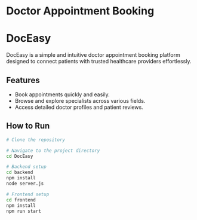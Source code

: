 # Doctor Appointment Booking 
 
# DocEasy  

DocEasy is a simple and intuitive doctor appointment booking platform designed to connect patients with trusted healthcare providers effortlessly.

## Features  
- Book appointments quickly and easily.  
- Browse and explore specialists across various fields.  
- Access detailed doctor profiles and patient reviews.  


## How to Run  

```bash
# Clone the repository

# Navigate to the project directory
cd DocEasy

# Backend setup
cd backend
npm install
node server.js

# Frontend setup
cd frontend
npm install
npm run start
